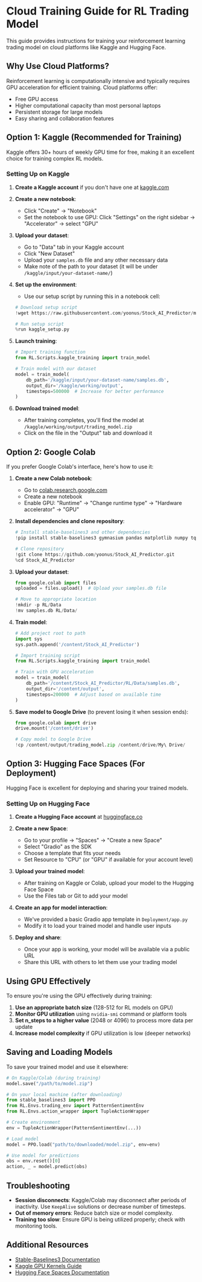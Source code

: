 # Cloud Training Guide for RL Trading Model

This guide provides instructions for training your reinforcement learning trading model on cloud platforms like Kaggle and Hugging Face.

## Why Use Cloud Platforms?

Reinforcement learning is computationally intensive and typically requires GPU acceleration for efficient training. Cloud platforms offer:

- Free GPU access
- Higher computational capacity than most personal laptops
- Persistent storage for large models
- Easy sharing and collaboration features

## Option 1: Kaggle (Recommended for Training)

Kaggle offers 30+ hours of weekly GPU time for free, making it an excellent choice for training complex RL models.

### Setting Up on Kaggle

1. **Create a Kaggle account** if you don't have one at [kaggle.com](https://www.kaggle.com/)

2. **Create a new notebook**:
   - Click "Create" → "Notebook"
   - Set the notebook to use GPU: Click "Settings" on the right sidebar → "Accelerator" → select "GPU"

3. **Upload your dataset**:
   - Go to "Data" tab in your Kaggle account
   - Click "New Dataset"
   - Upload your `samples.db` file and any other necessary data
   - Make note of the path to your dataset (it will be under `/kaggle/input/your-dataset-name/`)

4. **Set up the environment**:
   - Use our setup script by running this in a notebook cell:
   
   ```python
   # Download setup script
   !wget https://raw.githubusercontent.com/yoonus/Stock_AI_Predictor/main/RL/Scripts/kaggle_setup.py
   
   # Run setup script
   %run kaggle_setup.py
   ```

5. **Launch training**:
   ```python
   # Import training function
   from RL.Scripts.kaggle_training import train_model
   
   # Train model with our dataset
   model = train_model(
       db_path='/kaggle/input/your-dataset-name/samples.db',
       output_dir='/kaggle/working/output',
       timesteps=500000  # Increase for better performance
   )
   ```

6. **Download trained model**:
   - After training completes, you'll find the model at `/kaggle/working/output/trading_model.zip`
   - Click on the file in the "Output" tab and download it

## Option 2: Google Colab

If you prefer Google Colab's interface, here's how to use it:

1. **Create a new Colab notebook**:
   - Go to [colab.research.google.com](https://colab.research.google.com/)
   - Create a new notebook
   - Enable GPU: "Runtime" → "Change runtime type" → "Hardware accelerator" → "GPU"

2. **Install dependencies and clone repository**:
   ```python
   # Install stable-baselines3 and other dependencies
   !pip install stable-baselines3 gymnasium pandas matplotlib numpy tqdm scikit-learn shap
   
   # Clone repository
   !git clone https://github.com/yoonus/Stock_AI_Predictor.git
   %cd Stock_AI_Predictor
   ```

3. **Upload your dataset**:
   ```python
   from google.colab import files
   uploaded = files.upload()  # Upload your samples.db file
   
   # Move to appropriate location
   !mkdir -p RL/Data
   !mv samples.db RL/Data/
   ```

4. **Train model**:
   ```python
   # Add project root to path
   import sys
   sys.path.append('/content/Stock_AI_Predictor')
   
   # Import training script
   from RL.Scripts.kaggle_training import train_model
   
   # Train with GPU acceleration
   model = train_model(
       db_path='/content/Stock_AI_Predictor/RL/Data/samples.db',
       output_dir='/content/output',
       timesteps=200000  # Adjust based on available time
   )
   ```

5. **Save model to Google Drive** (to prevent losing it when session ends):
   ```python
   from google.colab import drive
   drive.mount('/content/drive')
   
   # Copy model to Google Drive
   !cp /content/output/trading_model.zip /content/drive/My\ Drive/
   ```

## Option 3: Hugging Face Spaces (For Deployment)

Hugging Face is excellent for deploying and sharing your trained models.

### Setting Up on Hugging Face

1. **Create a Hugging Face account** at [huggingface.co](https://huggingface.co/)

2. **Create a new Space**:
   - Go to your profile → "Spaces" → "Create a new Space"
   - Select "Gradio" as the SDK
   - Choose a template that fits your needs
   - Set Resource to "CPU" (or "GPU" if available for your account level)

3. **Upload your trained model**:
   - After training on Kaggle or Colab, upload your model to the Hugging Face Space
   - Use the Files tab or Git to add your model

4. **Create an app for model interaction**:
   - We've provided a basic Gradio app template in `Deployment/app.py`
   - Modify it to load your trained model and handle user inputs

5. **Deploy and share**:
   - Once your app is working, your model will be available via a public URL
   - Share this URL with others to let them use your trading model

## Using GPU Effectively

To ensure you're using the GPU effectively during training:

1. **Use an appropriate batch size** (128-512 for RL models on GPU)
2. **Monitor GPU utilization** using `nvidia-smi` command or platform tools
3. **Set n_steps to a higher value** (2048 or 4096) to process more data per update
4. **Increase model complexity** if GPU utilization is low (deeper networks)

## Saving and Loading Models

To save your trained model and use it elsewhere:

```python
# On Kaggle/Colab (during training)
model.save("/path/to/model.zip")

# On your local machine (after downloading)
from stable_baselines3 import PPO
from RL.Envs.trading_env import PatternSentimentEnv
from RL.Envs.action_wrapper import TupleActionWrapper

# Create environment
env = TupleActionWrapper(PatternSentimentEnv(...))

# Load model
model = PPO.load("path/to/downloaded/model.zip", env=env)

# Use model for predictions
obs = env.reset()[0]
action, _ = model.predict(obs)
```

## Troubleshooting

- **Session disconnects**: Kaggle/Colab may disconnect after periods of inactivity. Use `KeepAlive` solutions or decrease number of timesteps.
- **Out of memory errors**: Reduce batch size or model complexity.
- **Training too slow**: Ensure GPU is being utilized properly; check with monitoring tools.

## Additional Resources

- [Stable-Baselines3 Documentation](https://stable-baselines3.readthedocs.io/)
- [Kaggle GPU Kernels Guide](https://www.kaggle.com/docs/efficient-gpu-usage)
- [Hugging Face Spaces Documentation](https://huggingface.co/docs/hub/spaces)

